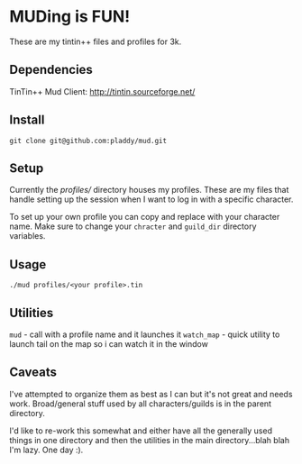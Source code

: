 # MUDing is FUN!

These are my tintin++ files and profiles for 3k.

## Dependencies
TinTin++ Mud Client: http://tintin.sourceforge.net/

## Install
`git clone git@github.com:pladdy/mud.git`

## Setup
Currently the *profiles/* directory houses my profiles.  These are my files that handle setting
up the session when I want to log in with a specific character.

To set up your own profile you can copy and replace with your character name.  Make sure to change
your `chracter` and `guild_dir` directory variables.

## Usage
`./mud profiles/<your profile>.tin`

## Utilities
`mud` - call with a profile name and it launches it
`watch_map` - quick utility to launch tail on the map so i can watch it in the window

## Caveats
I've attempted to organize them as best as I can but it's not great and needs work.  Broad/general
stuff used by all characters/guilds is in the parent directory.

I'd like to re-work this somewhat and either have all the generally used things in one directory
and then the utilities in the main directory...blah blah I'm lazy.  One day :).

